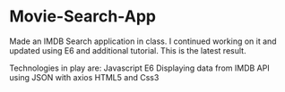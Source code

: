 # Movie-Search-App

Made an IMDB Search application in class.
I continued working on it and updated using E6 and additional tutorial.
This is the latest result.

Technologies in play are:
Javascript E6
Displaying data from IMDB API using JSON with axios
HTML5 and Css3
